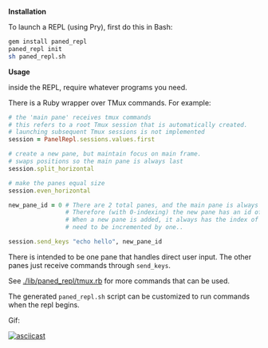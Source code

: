 **Installation**

To launch a REPL (using Pry), first do this in Bash:

```sh
gem install paned_repl
paned_repl init
sh paned_repl.sh
```
**Usage**

inside the REPL, require whatever programs you need.

There is a Ruby wrapper over TMux commands. For example:

```rb
# the 'main pane' receives tmux commands
# this refers to a root Tmux session that is automatically created.
# launching subsequent Tmux sessions is not implemented
session = PanelRepl.sessions.values.first

# create a new pane, but maintain focus on main frame.
# swaps positions so the main pane is always last
session.split_horizontal

# make the panes equal size
session.even_horizontal

new_pane_id = 0 # There are 2 total panes, and the main pane is always the last
                # Therefore (with 0-indexing) the new pane has an id of 0.
                # When a new pane is added, it always has the index of 0 and all other indexes
                # need to be incremented by one..

session.send_keys "echo hello", new_pane_id
```

There is intended to be one pane that handles direct user input. The other panes just receive commands through `send_keys`.

See [./lib/paned_repl/tmux.rb](lib/paned_repl/tmux.rb) for more commands that can be used. 

The generated `paned_repl.sh` script can be customized to run commands when the repl begins.

Gif:

[![asciicast](https://asciinema.org/a/0j2kffw5oj66hf6u08hnx7872.png)](https://asciinema.org/a/0j2kffw5oj66hf6u08hnx7872)
